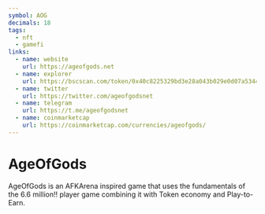 ```yaml
---
symbol: AOG
decimals: 18
tags:
  - nft
  - gamefi
links:
  - name: website
    url: https://ageofgods.net
  - name: explorer
    url: https://bscscan.com/token/0x40c8225329bd3e28a043b029e0d07a5344d2c27c
  - name: twitter
    url: https://twitter.com/ageofgodsnet
  - name: telegram
    url: https://t.me/ageofgodsnet
  - name: coinmarketcap
    url: https://coinmarketcap.com/currencies/ageofgods/
---
```


# AgeOfGods

AgeOfGods is an AFKArena inspired game that uses the fundamentals of the 6.6 million‼️ player game combining it with Token economy and Play-to-Earn.
